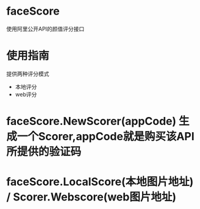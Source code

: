 # faceScore
使用阿里公开API的颜值评分接口

# 使用指南
提供两种评分模式
* 本地评分
* web评分

# faceScore.NewScorer(appCode) 生成一个Scorer,appCode就是购买该API所提供的验证码
# faceScore.LocalScore(本地图片地址)  / Scorer.Webscore(web图片地址)

